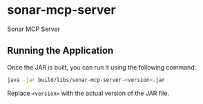 # sonar-mcp-server

Sonar MCP Server

## Running the Application

Once the JAR is built, you can run it using the following command:

```bash
java -jar build/libs/sonar-mcp-server-<version>.jar
```

Replace `<version>` with the actual version of the JAR file.
